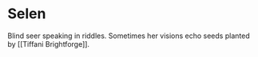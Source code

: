 # Selen
Blind seer speaking in riddles. Sometimes her visions echo seeds planted by [[Tiffani Brightforge]].

